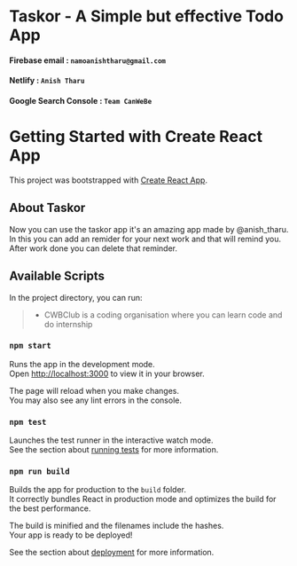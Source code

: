 # Taskor - A Simple but effective Todo App

#### Firebase email : `namoanishtharu@gmail.com`
#### Netlify : `Anish Tharu`
#### Google Search Console : `Team CanWeBe`

# Getting Started with Create React App

This project was bootstrapped with [Create React App](https://github.com/facebook/create-react-app).

## About Taskor

Now you can use the taskor app it's an amazing app made by @anish_tharu. In this you can add an remider for your next work and that will remind you. 
After work done you can delete that reminder.

## Available Scripts

In the project directory, you can run:
>- CWBClub is a coding organisation where you can learn code and do internship 

### `npm start`

Runs the app in the development mode.\
Open [http://localhost:3000](http://localhost:3000) to view it in your browser.

The page will reload when you make changes.\
You may also see any lint errors in the console.

### `npm test`

Launches the test runner in the interactive watch mode.\
See the section about [running tests](https://facebook.github.io/create-react-app/docs/running-tests) for more information.

### `npm run build`

Builds the app for production to the `build` folder.\
It correctly bundles React in production mode and optimizes the build for the best performance.

The build is minified and the filenames include the hashes.\
Your app is ready to be deployed!

See the section about [deployment](https://facebook.github.io/create-react-app/docs/deployment) for more information.
